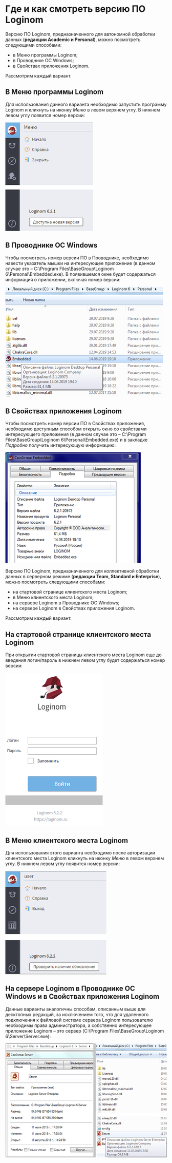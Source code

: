 # Где и как смотреть версию ПО Loginom

Версию ПО Loginom, предназначенного для автономной обработки данных (__редакции Academic и Personal__), можно посмотреть следующими способами:

* в Меню программы Loginom;
* в Проводнике OC Windows;
* в Свойствах приложения Loginom.

Рассмотрим каждый вариант.

## В Меню программы Loginom

Для использования данного варианта необходимо запустить программу Loginom и кликнуть на иконку _Меню_ в левом верхнем углу. В нижнем левом углу появится номер версии:

![.](desktop-menu.PNG)

## В Проводнике OC Windows

Чтобы посмотреть номер версии ПО в Проводнике, необходимо навести указатель мышки на интересующее приложение (в данном случае это – C:\Program Files\BaseGroup\Loginom 6\Personal\Embedded.exe). В появившемся окне будет содержаться информация о приложении, включая номер версии:

![.](desktop-explorer.PNG)

## В Свойствах приложения Loginom

Чтобы посмотреть номер версии ПО в Свойствах приложения, необходимо доступным способом открыть окно со свойствами интересующего приложения (в данном случае это – C:\Program Files\BaseGroup\Loginom 6\Personal\Embedded.exe) и в закладке _Подробно_ получить интересующую информацию:

![.](desktop-properties.PNG) 

Версию ПО Loginom, предназначенного для коллективной обработки данных в серверном режиме (__редакции Team, Standard и Enterprise__), можно посмотреть следующими способами:

* на стартовой странице клиентского места Loginom;
* в Меню клиентского места Loginom;
* на сервере Loginom в Проводнике OC Windows;
* на сервере Loginom в Свойствах приложения Loginom.

Рассмотрим каждый вариант.

## На стартовой странице клиентского места Loginom

При открытии стартовой страницы клиентского места Loginom еще до введения логин/пароль в нижнем левом углу будет содержаться номер версии:

![.](studio-start.PNG)

## В Меню клиентского места Loginom

Для использования этого варианта необходимо после авторизации клиентского места Loginom кликнуть на иконку _Меню_ в левом верхнем углу. В нижнем левом углу появится номер версии:

![.](studio-menu_.PNG)

## На сервере Loginom в Проводнике OC Windows и в Свойствах приложения Loginom

Данные варианты аналогичны способам, описанным выше для десктопных редакций, за исключением того, что для удаленного подключения к файловой системе сервера Loginom пользователю необходимы права администратора, а собственно интересующее приложение Loginom – это сервер (C:\Program Files\BaseGroup\Loginom 6\Server\Server.exe):

![.](studio-properties-explorer.png)

